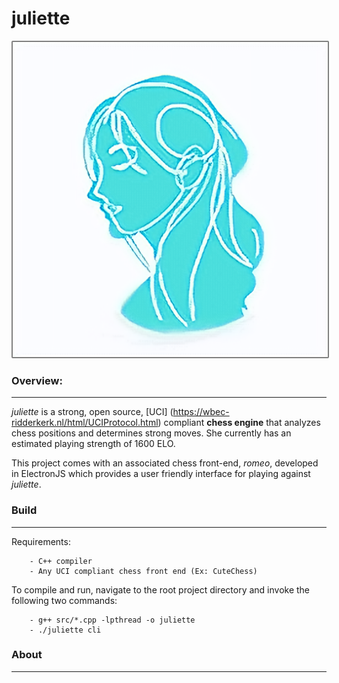 # juliette

<p align="center">
<img src="https://github.com/alantao912/juliette/blob/main/juliette-logo.png" style="border: 2px solid  gray; border-radius: 2px"/>  
</p>

### Overview:   
---
*juliette* is a strong, open source, [UCI] (https://wbec-ridderkerk.nl/html/UCIProtocol.html) compliant **chess engine** that analyzes chess positions and determines strong moves. She currently has an estimated playing strength of 1600 ELO.  

This project comes with an associated chess front-end, *romeo*, developed in ElectronJS which provides a user friendly interface for playing against *juliette*.

### Build
---
Requirements:

```
    - C++ compiler 
    - Any UCI compliant chess front end (Ex: CuteChess)
```

To compile and run, navigate to the root project directory and invoke the following two commands:

```    
    - g++ src/*.cpp -lpthread -o juliette
    - ./juliette cli
```

### About
---
